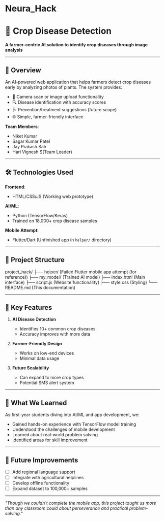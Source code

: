 # Neura_Hack
# 🌱 Crop Disease Detection

**A farmer-centric AI solution to identify crop diseases through image analysis**  

---

## 🚀 Overview
An AI-powered web application that helps farmers detect crop diseases early by analyzing photos of plants. The system provides:
- 📸 Camera scan or image upload functionality
- 🔍 Disease identification with accuracy scores
- 🩺 Prevention/treatment suggestions (future scope)
- 🌐 Simple, farmer-friendly interface

**Team Members**:  
- Niket Kumar 
- Sagar Kumar Patel
- Jay Prakash Sah
- Hari Vignesh S(Team Leader)

---

## 🛠️ Technologies Used
**Frontend**:  
- HTML/CSS/JS (Working web prototype)  

**AI/ML**:  
- Python (TensorFlow/Keras)  
- Trained on 18,000+ crop disease samples  

**Mobile Attempt**:  
- Flutter/Dart (Unfinished app in `helper/` directory)  

---

## 📂 Project Structure
project_hack/
├── helper/ (Failed Flutter mobile app attempt (for reference))
├── my_model/ (Trained AI model)
├── index.html (Main interface)
├── script.js (Website functionality)
├── style.css (Styling)
└── README.md  (This documentation)

---

## 🌟 Key Features
1. **AI Disease Detection**  
   - Identifies 10+ common crop diseases
   - Accuracy improves with more data

2. **Farmer-Friendly Design**  
   - Works on low-end devices
   - Minimal data usage

3. **Future Scalability**  
   - Can expand to more crop types
   - Potential SMS alert system

---

## 🧠 What We Learned
As first-year students diving into AI/ML and app development, we:
- Gained hands-on experience with TensorFlow model training
- Understood the challenges of mobile development
- Learned about real-world problem solving
- Identified areas for skill improvement

---

## 🔮 Future Improvements
- [ ] Add regional language support
- [ ] Integrate with agricultural helplines
- [ ] Develop offline functionality
- [ ] Expand dataset to 100,000+ samples

---

*"Though we couldn't complete the mobile app, this project taught us more than any classroom could about perseverance and practical problem-solving."*
